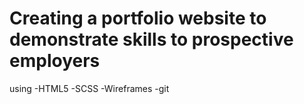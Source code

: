 # Creating a portfolio website to demonstrate skills to prospective employers

using 
-HTML5
-SCSS
-Wireframes
-git